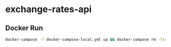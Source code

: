 # exchange-rates-api

## Docker Run

```sh
docker-compose -f docker-compose-local.yml up && docker-compose rm -fsv
```
